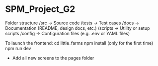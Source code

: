 # SPM_Project_G2

Folder structure
/src → Source code
/tests → Test cases
/docs → Documentation (README, design docs, etc.)
/scripts → Utility or setup scripts
/config → Configuration files (e.g. .env or YAML files)

To launch the frontend:
cd little_farms
npm install (only for the first time)
npm run dev


* Add all new screens to the pages folder